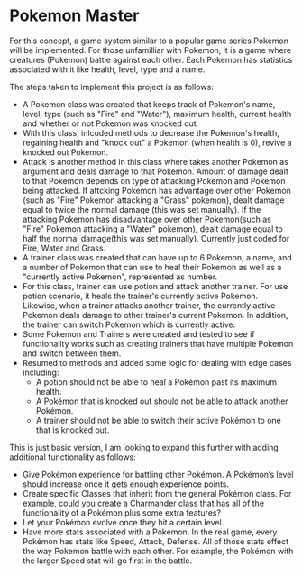 #  Pokemon Master

For this concept, a game system similar to a popular game series Pokemon will be implemented.  For those unfamilliar with Pokemon, it is a game where creatures (Pokemon) battle against each other.  Each Pokemon has statistics associated with it like health, level, type and a name.  

The steps taken to implement this project is as follows:
- A Pokemon class was created that keeps track of Pokemon's name, level, type (such as "Fire" and "Water"), maximum health, current health and whether or not Pokemon was knocked out.  
- With this class, inlcuded methods to decrease the Pokemon's health, regaining health and "knock out" a Pokemon (when health is 0), revive a knocked out Pokemon. 
- Attack is another method in this class where takes another Pokemon as argument and deals damage to that Pokemon.  Amount of damage dealt to that Pokemon depends on type of attacking Pokemon and Pokemon being attacked.  If attcking Pokemon has advantage over other Pokemon (such as "Fire" Pokemon attacking a "Grass" pokemon), dealt damage equal to twice the normal damage (this was set manually).  If the attacking Pokemon has disadvantage over other Pokemon(such as "Fire" Pokemon attacking a "Water" pokemon), dealt damage equal to half the normal damage(this was set manually).  Currently just coded for Fire, Water and Grass.
- A trainer class was created that can have up to 6 Pokemon, a name, and a number of Pokemon that can use to heal their Pokemon as well as a "currently active Pokemon", represented as number.
- For this class, trainer can use potion and attack another trainer.  For use potion scenario, it heals the trainer's currently active Pokemon.  Likewise, when a trainer attacks another trainer, the currently active Pokemon deals damage to other trainer's current Pokemon.  In addition, the trainer can switch Pokemon which is currently active.
- Some Pokemon and Trainers were created and tested to see if functionality works such as creating trainers that have multiple Pokemon and switch between them.
- Resumed to methods and added some logic for dealing with edge cases including:
  - A potion should not be able to heal a Pokémon past its maximum health.
  - A Pokémon that is knocked out should not be able to attack another Pokémon.
  - A trainer should not be able to switch their active Pokémon to one that is knocked out.
  
This is just basic version, I am looking to expand this further with adding additional functionality as follows:
- Give Pokémon experience for battling other Pokémon. A Pokémon’s level should increase once it gets enough experience points.
- Create specific Classes that inherit from the general Pokémon class. For example, could you create a Charmander class that has all of the functionality of a Pokémon plus some extra features?
- Let your Pokémon evolve once they hit a certain level.
- Have more stats associated with a Pokémon. In the real game, every Pokémon has stats like Speed, Attack, Defense. All of those stats effect the way Pokemon battle with each other. For example, the Pokémon with the larger Speed stat will go first in the battle.
